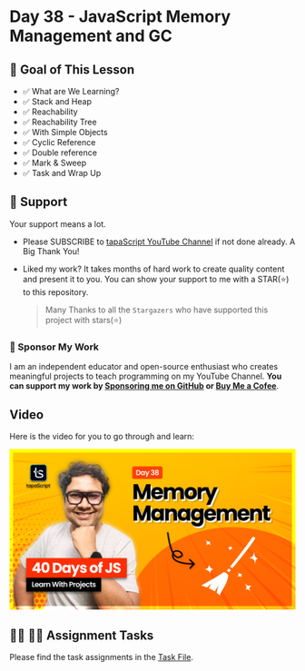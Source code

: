 # Day 38 - JavaScript Memory Management and GC

## **🎯 Goal of This Lesson**

- ✅ What are We Learning?
- ✅ Stack and Heap
- ✅ Reachability
- ✅ Reachability Tree
- ✅ With Simple Objects
- ✅ Cyclic Reference
- ✅ Double reference
- ✅ Mark & Sweep
- ✅ Task and Wrap Up

## 🫶 Support

Your support means a lot.

- Please SUBSCRIBE to [tapaScript YouTube Channel](https://youtube.com/tapasadhikary) if not done already. A Big Thank You!
- Liked my work? It takes months of hard work to create quality content and present it to you. You can show your support to me with a STAR(⭐) to this repository.

    > Many Thanks to all the `Stargazers` who have supported this project with stars(⭐)

### 🤝 Sponsor My Work

I am an independent educator and open-source enthusiast who creates meaningful projects to teach programming on my YouTube Channel. **You can support my work by [Sponsoring me on GitHub](https://github.com/sponsors/atapas) or [Buy Me a Cofee](https://buymeacoffee.com/tapasadhikary)**.

## Video

Here is the video for you to go through and learn:

[![day-38](./banner.png)](https://youtu.be/Ffpd8RkEXlY "Video")

## **👩‍💻 🧑‍💻 Assignment Tasks**

Please find the task assignments in the [Task File](./task.md).
